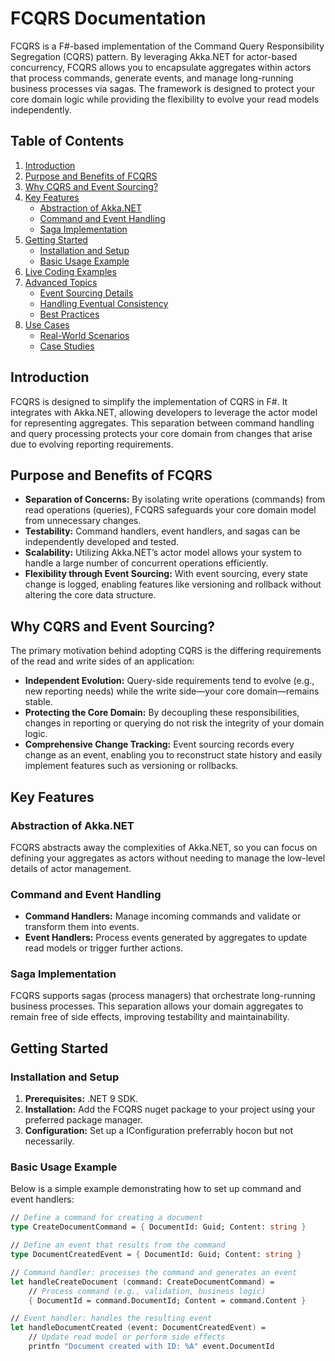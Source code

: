 # FCQRS Documentation

FCQRS is a F#-based implementation of the Command Query Responsibility Segregation (CQRS) pattern. By leveraging Akka.NET for actor-based concurrency, FCQRS allows you to encapsulate aggregates within actors that process commands, generate events, and manage long-running business processes via sagas. The framework is designed to protect your core domain logic while providing the flexibility to evolve your read models independently.

## Table of Contents
1. [Introduction](#introduction)
2. [Purpose and Benefits of FCQRS](#purpose-and-benefits-of-fcqrs)
3. [Why CQRS and Event Sourcing?](#why-cqrs-and-event-sourcing)
4. [Key Features](#key-features)
   - [Abstraction of Akka.NET](#abstraction-of-akka-net)
   - [Command and Event Handling](#command-and-event-handling)
   - [Saga Implementation](#saga-implementation)
5. [Getting Started](#getting-started)
   - [Installation and Setup](#installation-and-setup)
   - [Basic Usage Example](#basic-usage-example)
6. [Live Coding Examples](#live-coding-examples)
7. [Advanced Topics](#advanced-topics)
   - [Event Sourcing Details](#event-sourcing-details)
   - [Handling Eventual Consistency](#handling-eventual-consistency)
   - [Best Practices](#best-practices)
8. [Use Cases](#use-cases)
   - [Real-World Scenarios](#real-world-scenarios)
   - [Case Studies](#case-studies)

## Introduction
FCQRS is designed to simplify the implementation of CQRS in F#. It integrates with Akka.NET, allowing developers to leverage the actor model for representing aggregates. This separation between command handling and query processing protects your core domain from changes that arise due to evolving reporting requirements.

## Purpose and Benefits of FCQRS
- **Separation of Concerns:** By isolating write operations (commands) from read operations (queries), FCQRS safeguards your core domain model from unnecessary changes.
- **Testability:** Command handlers, event handlers, and sagas can be independently developed and tested.
- **Scalability:** Utilizing Akka.NET’s actor model allows your system to handle a large number of concurrent operations efficiently.
- **Flexibility through Event Sourcing:** With event sourcing, every state change is logged, enabling features like versioning and rollback without altering the core data structure.

## Why CQRS and Event Sourcing?
The primary motivation behind adopting CQRS is the differing requirements of the read and write sides of an application:
- **Independent Evolution:** Query-side requirements tend to evolve (e.g., new reporting needs) while the write side—your core domain—remains stable.
- **Protecting the Core Domain:** By decoupling these responsibilities, changes in reporting or querying do not risk the integrity of your domain logic.
- **Comprehensive Change Tracking:** Event sourcing records every change as an event, enabling you to reconstruct state history and easily implement features such as versioning or rollbacks.

## Key Features

### Abstraction of Akka.NET
FCQRS abstracts away the complexities of Akka.NET, so you can focus on defining your aggregates as actors without needing to manage the low-level details of actor management.

### Command and Event Handling
- **Command Handlers:** Manage incoming commands and validate or transform them into events.
- **Event Handlers:** Process events generated by aggregates to update read models or trigger further actions.

### Saga Implementation
FCQRS supports sagas (process managers) that orchestrate long-running business processes. This separation allows your domain aggregates to remain free of side effects, improving testability and maintainability.

## Getting Started

### Installation and Setup
1. **Prerequisites:** .NET 9 SDK.
2. **Installation:** Add the FCQRS nuget package to your project using your preferred package manager.
3. **Configuration:** Set up a IConfiguration preferrably hocon but not necessarily. 

### Basic Usage Example
Below is a simple example demonstrating how to set up command and event handlers:

```fsharp
// Define a command for creating a document
type CreateDocumentCommand = { DocumentId: Guid; Content: string }

// Define an event that results from the command
type DocumentCreatedEvent = { DocumentId: Guid; Content: string }

// Command handler: processes the command and generates an event
let handleCreateDocument (command: CreateDocumentCommand) =
    // Process command (e.g., validation, business logic)
    { DocumentId = command.DocumentId; Content = command.Content }

// Event handler: handles the resulting event
let handleDocumentCreated (event: DocumentCreatedEvent) =
    // Update read model or perform side effects
    printfn "Document created with ID: %A" event.DocumentId